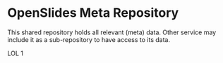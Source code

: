 # OpenSlides Meta Repository

This shared repository holds all relevant (meta) data. Other service may include it as a sub-repository to have access to its data.

LOL 1
